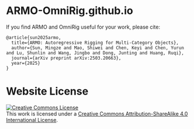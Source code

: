 # ARMO-OmniRig.github.io

If you find ARMO and OmniRig useful for your work, please cite:
```
@article{sun2025armo,
  title={ARMO: Autoregressive Rigging for Multi-Category Objects},
  author={Sun, Mingze and Mao, Shiwei and Chen, Keyi and Chen, Yurun and Lu, Shunlin and Wang, Jingbo and Dong, Junting and Huang, Ruqi},
  journal={arXiv preprint arXiv:2503.20663},
  year={2025}
}
```

# Website License
<a rel="license" href="http://creativecommons.org/licenses/by-sa/4.0/"><img alt="Creative Commons License" style="border-width:0" src="https://i.creativecommons.org/l/by-sa/4.0/88x31.png" /></a><br />This work is licensed under a <a rel="license" href="http://creativecommons.org/licenses/by-sa/4.0/">Creative Commons Attribution-ShareAlike 4.0 International License</a>.
